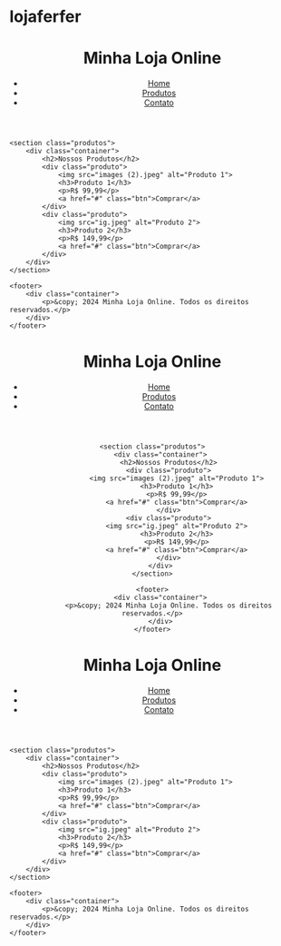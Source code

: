 # lojaferfer
<!DOCTYPE html>
<html lang="pt-br">
<head>
    <meta charset="UTF-8">
    <meta name="viewport" content="width=device-width, initial-scale=1.0">
    <title>Minha Loja Online</title>
    <link rel="stylesheet" href="styles.css">
</head><!DOCTYPE html>
<html lang="pt-br">
<head>
    <meta charset="UTF-8">
    <meta name="viewport" content="width=device-width, initial-scale=1.0">
    <title>Minha Loja Online</title>
    <link rel="stylesheet" href="styles.css">
</head>
<body>
    <header>
        <div class="container">
            <h1>Minha Loja Online</h1>
            <nav>
                <ul>
                    <li><a href="#">Home</a></li>
                    <li><a href="#">Produtos</a></li>
                    <li><a href="#">Contato</a></li>
                </ul>
            </nav>
        </div>
    </header>

    <section class="produtos">
        <div class="container">
            <h2>Nossos Produtos</h2>
            <div class="produto">
                <img src="images (2).jpeg" alt="Produto 1">
                <h3>Produto 1</h3>
                <p>R$ 99,99</p>
                <a href="#" class="btn">Comprar</a>
            </div>
            <div class="produto">
                <img src="ig.jpeg" alt="Produto 2">
                <h3>Produto 2</h3>
                <p>R$ 149,99</p>
                <a href="#" class="btn">Comprar</a>
            </div>
        </div>
    </section>

    <footer>
        <div class="container">
            <p>&copy; 2024 Minha Loja Online. Todos os direitos reservados.</p>
        </div>
    </footer>
</body>
</html>
<body>
    <header><!DOCTYPE html>
<html lang="pt-br">
<head>
    <meta charset="UTF-8">
    <meta name="viewport" content="width=device-width, initial-scale=1.0">
    <title>Minha Loja Online</title>
    <link rel="stylesheet" href="styles.css">
</head>
<body>
    <header>
        <div class="container">
            <h1>Minha Loja Online</h1>
            <nav>
                <ul>
                    <li><a href="#">Home</a></li>
                    <li><a href="#">Produtos</a></li>
                    <li><a href="#">Contato</a></li>
                </ul>
            </nav>
        </div>
    </header>

    <section class="produtos">
        <div class="container">
            <h2>Nossos Produtos</h2>
            <div class="produto">
                <img src="images (2).jpeg" alt="Produto 1">
                <h3>Produto 1</h3>
                <p>R$ 99,99</p>
                <a href="#" class="btn">Comprar</a>
            </div>
            <div class="produto">
                <img src="ig.jpeg" alt="Produto 2">
                <h3>Produto 2</h3>
                <p>R$ 149,99</p>
                <a href="#" class="btn">Comprar</a>
            </div>
        </div>
    </section>

    <footer>
        <div class="container">
            <p>&copy; 2024 Minha Loja Online. Todos os direitos reservados.</p>
        </div>
    </footer>
</body>
</html>
        <div class="container">
            <h1>Minha Loja Online</h1>
            <nav>
                <ul>
                    <li><a href="#">Home</a></li>
                    <li><a href="#">Produtos</a></li>
                    <li><a href="#">Contato</a></li>
                </ul>
            </nav>
        </div>
    </header>

    <section class="produtos">
        <div class="container">
            <h2>Nossos Produtos</h2>
            <div class="produto">
                <img src="images (2).jpeg" alt="Produto 1">
                <h3>Produto 1</h3>
                <p>R$ 99,99</p>
                <a href="#" class="btn">Comprar</a>
            </div>
            <div class="produto">
                <img src="ig.jpeg" alt="Produto 2">
                <h3>Produto 2</h3>
                <p>R$ 149,99</p>
                <a href="#" class="btn">Comprar</a>
            </div>
        </div>
    </section>

    <footer>
        <div class="container">
            <p>&copy; 2024 Minha Loja Online. Todos os direitos reservados.</p>
        </div>
    </footer>
</body>
</html>